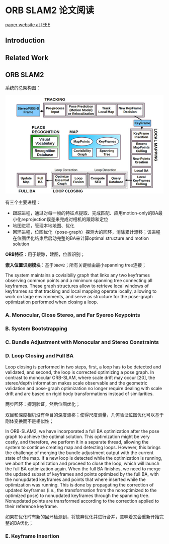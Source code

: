 # ORB SLAM2 论文阅读

[paper website at IEEE](https://ieeexplore.ieee.org/abstract/document/7946260/)

## Introduction

## Related Work

## ORB SLAM2

系统的总架构图：

![structure](image/structure.png)

有三个主要进程：

* 跟踪进程，通过对每一帧的特征点提取、完成匹配、应用motion-only的BA最小化reprojection误差来完成对相机的跟踪和定位
* 地图进程，管理本地地图、优化
* 回环进程，位图优化（pose-graph）探测大的回环，消除累计漂移；该进程在位图优化结束后启动完整的BA来计算optimal structure and motion solution

**ORB特征**：用于跟踪，建图，位置识别；

**嵌入位置识别模块**：基于`DBoW2`；所有关键帧由最小spanning tree连接；

The system maintains a covisibiliy graph that links any two keyframes observing common points and a minimum spanning tree connecting all keyframes. These graph structures allow to retrieve
local windows of keyframes so that tracking and local mapping operate locally, allowing to work on large environments, and serve as structure for the pose-graph optimization performed when closing a loop.

### A. Monocular, Close Stereo, and Far Syereo Keypoints

### B. System Bootstrapping

### C. Bundle Adjustment with Monocular and Stereo Constraints

### D. Loop Closing and Full BA

Loop closing is performed in two steps, first, a loop has to be detected and validated, and second, the loop is corrected optimizing a pose graph. In contrast to monocular ORB-SLAM, where scale drift may occur [20], the stereo/depth information makes scale observable and the geometric validation and pose-graph optimization no longer require dealing with scale drift and are based on rigid body transformations instead of similarities.

两步回环：探测验证，然后位图优化；

双目和深度相机没有单目的深度漂移；使得尺度测量，几何验证位图优化可以基于刚体变换而不是相似性；

In ORB-SLAM2, we have incorporated a full BA optimization after the pose graph to achieve the optimal solution. This optimization might be very costly, and therefore, we perform it in a separate thread, allowing the system to continue creating map and detecting loops. However, this brings the challenge of merging the bundle adjustment output with the current state of the map. If a new loop is detected while the optimization is running, we abort the optimization and proceed to close the loop, which will launch the full BA optimization again. When the full BA finishes, we need to merge the updated subset of keyframes and points optimized by the full BA, with the nonupdated keyframes and points that where inserted while the optimization was running. This is done by propagating the correction of updated keyframes (i.e., the transformation from the nonoptimized to the optimized pose) to nonupdated keyframes through the spanning tree. Nonupdated points are transformed according to the correction applied to their reference keyframe.

如果在优化时有新的回环检测到，将放弃优化并进行合并，意味着又会重新开始完整的BA优化；

### E. Keyframe Insertion

